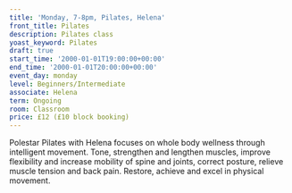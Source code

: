 ```yaml
---
title: 'Monday, 7-8pm, Pilates, Helena'
front_title: Pilates
description: Pilates class
yoast_keyword: Pilates
draft: true
start_time: '2000-01-01T19:00:00+00:00'
end_time: '2000-01-01T20:00:00+00:00'
event_day: monday
level: Beginners/Intermediate
associate: Helena
term: Ongoing
room: Classroom
price: £12 (£10 block booking)
---
```

Polestar Pilates with Helena focuses on whole body wellness through intelligent movement.  Tone, strengthen and lengthen muscles, improve flexibility and increase mobility of spine and joints, correct posture, relieve muscle tension and back pain.  Restore, achieve and excel in physical movement.
